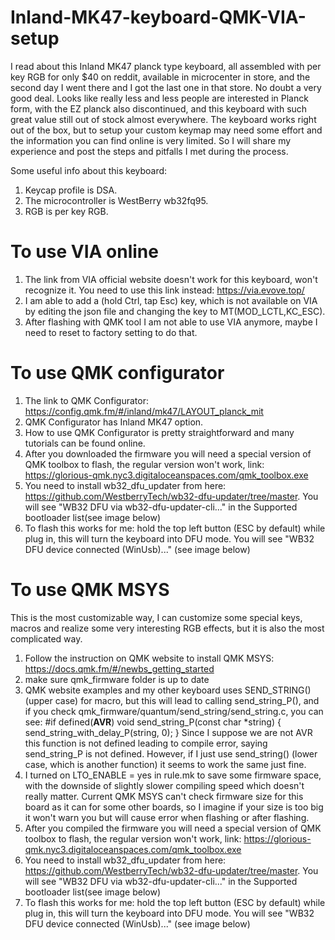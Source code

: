 # Inland-MK47-keyboard-QMK-VIA-setup
I read about this Inland MK47 planck type keyboard, all assembled with per key RGB for only $40 on reddit, available in microcenter in store, and the second day I went there and I got the last one in that store. No doubt a very good deal. Looks like really less and less people are interested in Planck form, with the EZ planck also discontinued, and this keyboard with such great value still out of stock almost everywhere.
The keyboard works right out of the box, but to setup your custom keymap may need some effort and the information you can find online is very limited. So I will share my experience and post the steps and pitfalls I met during the process.

Some useful info about this keyboard:
1. Keycap profile is DSA.
2. The microcontroller is WestBerry wb32fq95.
3. RGB is per key RGB.

# To use VIA online
1. The link from VIA official website doesn't work for this keyboard, won't recognize it. You need to use this link instead: https://via.evove.top/
2. I am able to add a (hold Ctrl, tap Esc) key, which is not available on VIA by editing the json file and changing the key to MT(MOD_LCTL,KC_ESC).
3. After flashing with QMK tool I am not able to use VIA anymore, maybe I need to reset to factory setting to do that.

# To use QMK configurator
1. The link to QMK Configurator: https://config.qmk.fm/#/inland/mk47/LAYOUT_planck_mit
2. QMK Configurator has Inland MK47 option.
3. How to use QMK Configurator is pretty straightforward and many tutorials can be found online.
4. After you downloaded the firmware you will need a special version of QMK toolbox to flash, the regular version won't work, link: https://glorious-qmk.nyc3.digitaloceanspaces.com/qmk_toolbox.exe
5. You need to install wb32_dfu_updater from here: https://github.com/WestberryTech/wb32-dfu-updater/tree/master. You will see "WB32 DFU via wb32-dfu-updater-cli..." in the Supported bootloader list(see image below)
6. To flash this works for me: hold the top left button (ESC by default) while plug in, this will turn the keyboard into DFU mode. You will see "WB32 DFU device connected (WinUsb)..." (see image below)

# To use QMK MSYS
This is the most customizable way, I can customize some special keys, macros and realize some very interesting RGB effects, but it is also the most complicated way.
1. Follow the instruction on QMK website to install QMK MSYS: https://docs.qmk.fm/#/newbs_getting_started
2. make sure qmk_firmware folder is up to date
3. QMK website examples and my other keyboard uses SEND_STRING() (upper case) for macro, but this will lead to calling send_string_P(), and if you check qmk_firmware/quantum/send_string/send_string.c, you can see:
#if defined(__AVR__)
void send_string_P(const char *string) {
    send_string_with_delay_P(string, 0);
}
Since I suppose we are not AVR this function is not defined leading to compile error, saying send_string_P is not defined. However, if I just use send_string() (lower case, which is another function) it seems to work the same just fine.
4. I turned on LTO_ENABLE = yes in rule.mk to save some firmware space, with the downside of slightly slower compiling speed which doesn't really matter. Current QMK MSYS can't check firmware size for this board as it can for some other boards, so I imagine if your size is too big it won't warn you but will cause error when flashing or after flashing.
5. After you compiled the firmware you will need a special version of QMK toolbox to flash, the regular version won't work, link: https://glorious-qmk.nyc3.digitaloceanspaces.com/qmk_toolbox.exe
6. You need to install wb32_dfu_updater from here: https://github.com/WestberryTech/wb32-dfu-updater/tree/master. You will see "WB32 DFU via wb32-dfu-updater-cli..." in the Supported bootloader list(see image below)
7. To flash this works for me: hold the top left button (ESC by default) while plug in, this will turn the keyboard into DFU mode. You will see "WB32 DFU device connected (WinUsb)..." (see image below)
